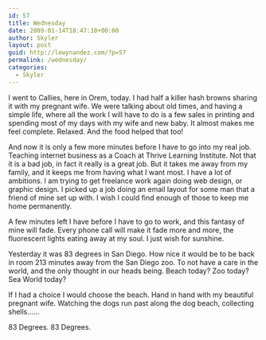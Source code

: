 ```yaml
---
id: 57
title: Wednesday
date: 2009-01-14T18:47:10+00:00
author: Skyler
layout: post
guid: http://lewynandez.com/?p=57
permalink: /wednesday/
categories:
  - Skyler
---
```

I went to Callies, here in Orem, today. I had half a killer hash browns sharing it with my pregnant wife. We were talking about old times, and having a simple life, where all the work I will have to do is a few sales in printing and spending most of my days with my wife and new baby. It almost makes me feel complete. Relaxed. And the food helped that too! 

And now it is only a few more minutes before I have to go into my real job. Teaching internet business as a Coach at Thrive Learning Institute. Not that it is a bad job, in fact it really is a great job. But it takes me away from my family, and it keeps me from having what I want most. I have a lot of ambitions. I am trying to get freelance work again doing web design, or graphic design. I picked up a job doing an email layout for some man that a friend of mine set up with. I wish I could find enough of those to keep me home permanently.

A few minutes left I have before I have to go to work, and this fantasy of mine will fade. Every phone call will make it fade more and more, the fluorescent lights eating away at my soul. I just wish for sunshine. 

Yesterday it was 83 degrees in San Diego. How nice it would be to be back in room 213 minutes away from the San Diego zoo. To not have a care in the world, and the only thought in our heads being. Beach today? Zoo today? Sea World today?

If I had a choice I would choose the beach. Hand in hand with my beautiful pregnant wife. Watching the dogs run past along the dog beach, collecting shells&#8230;&#8230;

83 Degrees. 83 Degrees.